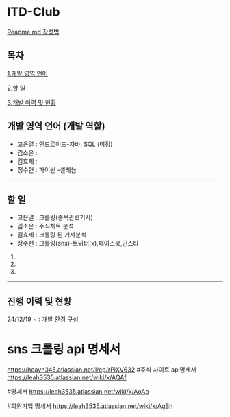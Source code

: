# ITD-Club
[Readme.md 작성법](https://velog.io/@gmlstjq123/Readme.md-%ED%8C%8C%EC%9D%BC-%EC%9E%91%EC%84%B1%EB%B2%95)

## 목차
[1.개발 영역 언어](#개발-영역-언어-개발-역할, "각자 작성하기")

[2.할 일](#할-일, "진행하는 작업과 진행해야할 작업 작성하기")

[3.개발 이력 및 현황](#진행-이력-및-현황, "큰 틀로 작성하기")


## 개발 영역 언어 (개발 역할)
- 고은열 : 안드로이드-자바, SQL (미정)
- 김소운 : 
- 김효제 : 
- 정수현 : 파이썬 -셀레늄
---

## 할 일
- 고은열 : 크롤링(종목관련기사)
- 김소운 : 주식차트 분석
- 김효제 : 크롤링 된 기사분석
- 정수현 : 크롤링(sns)-트위터(x),페이스북,인스타
1.
2.
3.
---

## 진행 이력 및 현황
24/12/19 ~ : 
개발 환경 구성

# sns 크롤링 api 명세서
https://heayn345.atlassian.net/l/cp/rPiXV632
#주식 사이트 api명세서
https://leah3535.atlassian.net/wiki/x/AQAf

#명세서
https://leah3535.atlassian.net/wiki/x/AoAo

#회원가입 명세서
https://leah3535.atlassian.net/wiki/x/AgBh
